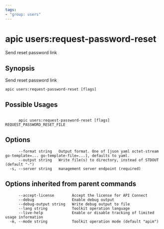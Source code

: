 ```yaml
---
tags:
- "group: users"
---
```

# apic users:request-password-reset

Send reset password link

## Synopsis

Send reset password link

```
apic users:request-password-reset [flags]
```

## Possible Usages

```

      apic users:request-password-reset [flags] REQUEST_PASSWORD_RESET_FILE

```

## Options

```
      --format string   Output format. One of [json yaml octet-stream go-template=... go-template-file=...], defaults to yaml.
      --output string   Write file(s) to directory, instead of STDOUT (default "-")
  -s, --server string   management server endpoint (required)
```

## Options inherited from parent commands

```
      --accept-license        Accept the license for API Connect
      --debug                 Enable debug output
      --debug-output string   Write debug output to file
      --lang string           Toolkit operation language
      --live-help             Enable or disable tracking of limited usage information
  -m, --mode string           Toolkit operation mode (default "apim")
```
